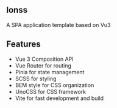 ## lonss

A SPA application template based on Vu3

## Features

- Vue 3 Composition API
- Vue Router for routing
- Pinia for state management
- SCSS for styling
- BEM style for CSS organization
- UnoCSS for CSS framework
- Vite for fast development and build

